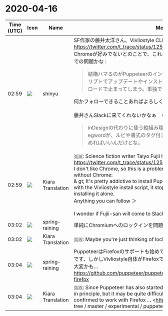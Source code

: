 # 2020-04-16

|Time (UTC)|Icon|Name|Message|
|---|---|---|---|
|02:59|![](https://avatars.slack-edge.com/2018-04-27/354445776386_e258f5ed5ba887b08668_72.jpg)|shinyu|SF作家の藤井太洋さん、Vivliostyle CLIを試してくれている: <https://twitter.com/t_trace/status/1250539360627224576><br>Chromeが好みでないとのことで、これはChromeが無い環境からのインストールでの問題かな :<br><blockquote>結構ハマるのがPuppeteerのインストール。Vivliostyleのインストールスクリプトでアップデートやインストールしようとすると、Chromiumのダウンロードで止まってしまう。単独でインストールして解決した。</blockquote>何かフォローできることあればよろしく＞`@spring-raining`<br><br>藤井さんSlackに来てくれないかなぁ　（お誘いしてる）<br><blockquote>inDesignの代わりに使う縦組み環境は、TeXとVivliostyleで迷った。<br>egwordが、ルビや書式のタグ付きテキストを指定したレイアウトに読み込めればいいんだけどな。</blockquote>|
|02:59|![](https://avatars.slack-edge.com/2019-08-21/732685848020_f3f20736795184660348_72.png)|Kiara Translation|🇬🇧: Science fiction writer Taiyo Fujii has tried out the Vivliostyle CLI: <https://twitter.com/t_trace/status/1250539360627224576><br>I don't like Chrome, so this is a problem when installing from an environment without Chrome:<br>&amp; gt; It's pretty addictive to install Puppeteer. When I try to update or install with the Vivliostyle install script, it stops at Chromium download. Solved by installing it alone.<br>Anything you can follow ＞<br><br>I wonder if Fujii-san will come to Slack.|
|03:02|![](https://secure.gravatar.com/avatar/1ac180f0868137292905c311b5fff781.jpg?s=72&d=https%3A%2F%2Fa.slack-edge.com%2Fdf10d%2Fimg%2Favatars%2Fava_0021-72.png)|spring-raining|単純にChromiumへのロックインを問題視してるのかもしれませんね|
|03:02|![](https://avatars.slack-edge.com/2019-08-21/732685848020_f3f20736795184660348_72.png)|Kiara Translation|🇬🇧: Maybe you're just thinking of lock-in to Chromium as a problem|
|03:04|![](https://secure.gravatar.com/avatar/1ac180f0868137292905c311b5fff781.jpg?s=72&d=https%3A%2F%2Fa.slack-edge.com%2Fdf10d%2Fimg%2Favatars%2Fava_0021-72.png)|spring-raining|PuppeteerはFirefoxのサポートも始めているので原理的にはFirefoxの利用も可能です、しかしVivliostyle自体がFirefoxでの動作確認まで回っていないのでなかなか大変かも… <https://github.com/puppeteer/puppeteer/tree/master/experimental/puppeteer-firefox>|
|03:04|![](https://avatars.slack-edge.com/2019-08-21/732685848020_f3f20736795184660348_72.png)|Kiara Translation|🇬🇧: Since Puppeteer has also started supporting Firefox, you can use Firefox in principle, but it may be quite difficult because Vivliostyle itself has not been confirmed to work with Firefox ... <https://github.com/puppeteer/puppeteer / tree / master / experimental / puppeteer-firefox>|
